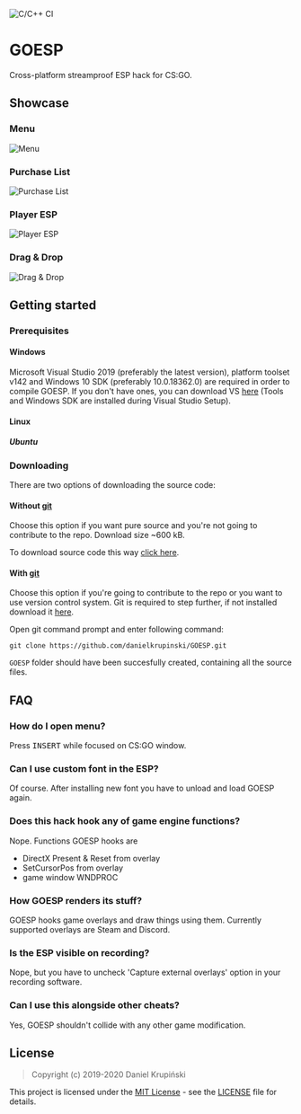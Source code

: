![C/C++ CI](https://github.com/playday3008/GOESP/workflows/C/C++%20CI/badge.svg)
# GOESP
Cross-platform streamproof ESP hack for CS:GO.

## Showcase

### Menu

![Menu](https://i.imgur.com/eJ1oDaL.png)

### Purchase List

![Purchase List](https://i.imgur.com/qXvoe6Y.png)

### Player ESP

![Player ESP](https://i.imgur.com/l4cOW0c.png)

### Drag & Drop

![Drag & Drop](https://i.imgur.com/yDhV2eQ.gif)

## Getting started

### Prerequisites

#### Windows
Microsoft Visual Studio 2019 (preferably the latest version), platform toolset v142 and Windows 10 SDK (preferably 10.0.18362.0) are required in order to compile GOESP. If you don't have ones, you can download VS [here](https://visualstudio.microsoft.com/) (Tools and Windows SDK are installed during Visual Studio Setup).

#### Linux
 
##### Ubuntu


### Downloading
There are two options of downloading the source code:

#### Without [git](https://git-scm.com)

Choose this option if you want pure source and you're not going to contribute to the repo. Download size ~600 kB.

To download source code this way [click here](https://github.com/danielkrupinski/GOESP/archive/master.zip).

#### With [git](https://git-scm.com)

Choose this option if you're going to contribute to the repo or you want to use version control system. Git is required to step further, if not installed download it [here](https://git-scm.com).

Open git command prompt and enter following command:

    git clone https://github.com/danielkrupinski/GOESP.git

`GOESP` folder should have been succesfully created, containing all the source files.

## FAQ

### How do I open menu?
Press <kbd>INSERT</kbd> while focused on CS:GO window.

### Can I use custom font in the ESP?
Of course. After installing new font you have to unload and load GOESP again.

### Does this hack hook any of game engine functions?
Nope. Functions GOESP hooks are
-   DirectX Present & Reset from overlay
-   SetCursorPos from overlay
-   game window WNDPROC

### How GOESP renders its stuff?
GOESP hooks game overlays and draw things using them. Currently supported overlays are Steam and Discord.

### Is the ESP visible on recording?
Nope, but you have to uncheck 'Capture external overlays' option in your recording software.

### Can I use this alongside other cheats?
Yes, GOESP shouldn't collide with any other game modification.

## License

> Copyright (c) 2019-2020 Daniel Krupiński

This project is licensed under the [MIT License](https://opensource.org/licenses/mit-license.php) - see the [LICENSE](LICENSE) file for details.
